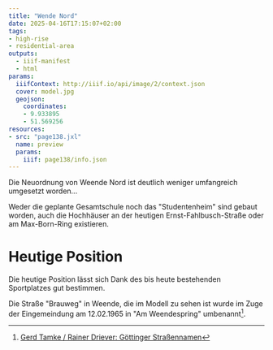 ```yaml
---
title: "Wende Nord"
date: 2025-04-16T17:15:07+02:00
tags:
- high-rise
- residential-area
outputs:
  - iiif-manifest
  - html
params:
  iiifContext: http://iiif.io/api/image/2/context.json
  cover: model.jpg
  geojson:
    coordinates:
    - 9.933895
    - 51.569256
resources:
- src: "page138.jxl"
  name: preview
  params:
    iiif: page138/info.json
---
```


Die Neuordnung von Weende Nord ist deutlich weniger umfangreich umgesetzt worden...
<!--more-->
Weder die geplante Gesamtschule noch das "Studentenheim" sind gebaut worden, auch die Hochhäuser an der heutigen Ernst-Fahlbusch-Straße oder am Max-Born-Ring existieren.

# Heutige Position

Die heutige Position lässt sich Dank des bis heute bestehenden Sportplatzes gut bestimmen.

Die Straße "Brauweg" in Weende, die im Modell zu sehen ist wurde im Zuge der Eingemeindung am 12.02.1965 in "Am Weendespring" umbenannt[^1].


[^1]: [Gerd Tamke / Rainer Driever: Göttinger Straßennamen](https://www.stadtarchiv.goettingen.de/strassennamen/tamke-driever%20goettinger%20strassennamen_01.pdf#page=40)
